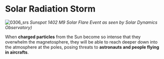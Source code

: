 # Solar Radiation Storm

![0306_srs](./static/0306_srs.jpg)
*Sunspot 1402 M9 Solar Flare Event as seen by Solar Dynamics Observatory)*

When **charged particles** from the Sun become so intense that they overwhelm the magnetosphere, they will be able to reach deeper down into the atmosphere at the poles, posing threats to **astronauts and people flying in aircrafts**.